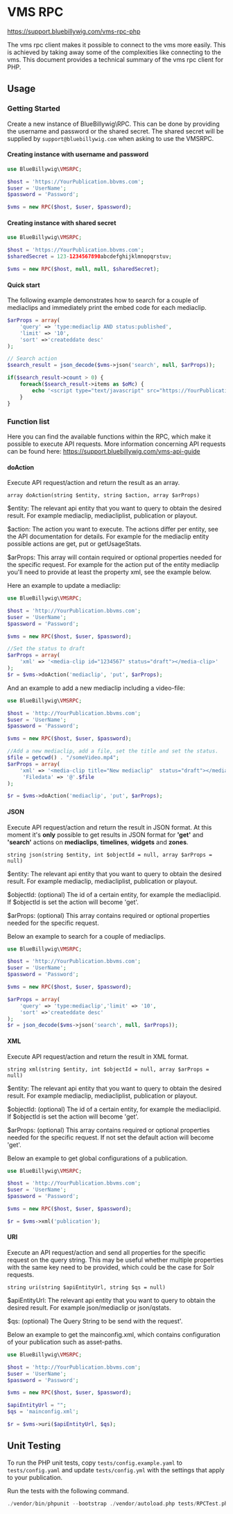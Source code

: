 # VMS RPC

https://support.bluebillywig.com/vms-rpc-php

The vms rpc client makes it possible to connect to the vms more easily. This is achieved by taking away some of the complexities like connecting to the vms. This document provides a technical summary of the vms rpc client for PHP.

## Usage

### Getting Started

Create a new instance of BlueBillywig\RPC. This can be done by providing the username and password or the shared secret. The shared secret will be supplied by `support@bluebillywig.com` when asking to use the VMSRPC.

#### Creating instance with username and password

```php
use BlueBillywig\VMSRPC;

$host = 'https://YourPublication.bbvms.com';
$user = 'UserName';
$password = 'Password';

$vms = new RPC($host, $user, $password);
```

#### Creating instance with shared secret

```php
use BlueBillywig\VMSRPC;

$host = 'https://YourPublication.bbvms.com';
$sharedSecret = 123-1234567890abcdefghijklmnopqrstuv;

$vms = new RPC($host, null, null, $sharedSecret);
```

#### Quick start

The following example demonstrates how to search for a couple of mediaclips and immediately print the embed code for each mediaclip.

```php
$arProps = array(
    'query' => 'type:mediaclip AND status:published',
    'limit' => '10',
    'sort' =>'createddate desc'
);

// Search action
$search_result = json_decode($vms->json('search', null, $arProps));

if($search_result->count > 0) {
    foreach($search_result->items as $oMc) {            
        echo '<script type="text/javascript" src="https://YourPublication.bbvms.com/p/default/c/'.$oMc->id.'.js"></script>';
    }
}
```

### Function list

Here you can find the available functions within the RPC, which make it possible to execute API requests. More information concerning API requests can be found here: https://support.bluebillywig.com/vms-api-guide

#### doAction

Execute API request/action and return the result as an array.

`array doAction(string $entity, string $action, array $arProps)`

$entity: The relevant api entity that you want to query to obtain the desired result. For example mediaclip, mediacliplist, publication or playout.

$action: The action you want to execute. The actions differ per entity, see the API documentation for details. For example for the mediaclip entity possible actions are get, put or getUsageStats.

$arProps: This array will contain required or optional properties needed for the specific request. For example for the action put of the entity mediaclip you'll need to provide at least the property xml, see the example below.

Here an example to update a mediaclip:

```php
use BlueBillywig\VMSRPC;

$host = 'http://YourPublication.bbvms.com';
$user = 'UserName';
$password = 'Password'; 

$vms = new RPC($host, $user, $password);

//Set the status to draft
$arProps = array(
    'xml' => '<media-clip id="1234567" status="draft"></media-clip>'
);
$r = $vms->doAction('mediaclip', 'put', $arProps);
```

And an example to add a new mediaclip including a video-file:

```php
use BlueBillywig\VMSRPC;

$host = 'http://YourPublication.bbvms.com';
$user = 'UserName';
$password = 'Password'; 

$vms = new RPC($host, $user, $password);

//Add a new mediaclip, add a file, set the title and set the status.
$file = getcwd() . "/someVideo.mp4";
$arProps = array(
    'xml' => '<media-clip title="New mediaclip"  status="draft"></media-clip>', 
     'Filedata' => '@'.$file
);

$r = $vms->doAction('mediaclip', 'put', $arProps);
```

#### JSON

Execute API request/action and return the result in JSON format. At this moment it's **only** possible to get results in JSON format for **'get'** and **'search'** actions on **mediaclips**, **timelines**, **widgets** and **zones**.

`string json(string $entity, int $objectId = null, array $arProps = null)`

$entity: The relevant api entity that you want to query to obtain the desired result. For example mediaclip, mediacliplist, publication or playout.

$objectId: (optional) The id of a certain entity, for example the mediaclipid. If $objectId is set the action will become 'get'.

$arProps: (optional) This array contains required or optional properties needed for the specific request.

Below an example to search for a couple of mediaclips.

```php
use BlueBillywig\VMSRPC;

$host = 'http://YourPublication.bbvms.com';
$user = 'UserName';
$password = 'Password'; 

$vms = new RPC($host, $user, $password);

$arProps = array(
    'query' => 'type:mediaclip','limit' => '10',
    'sort' =>'createddate desc'
);
$r = json_decode($vms->json('search', null, $arProps));
```

#### XML

Execute API request/action and return the result in XML format.

`string xml(string $entity, int $objectId = null, array $arProps = null)`

$entity: The relevant api entity that you want to query to obtain the desired result. For example mediaclip, mediacliplist, publication or playout.

$objectId: (optional) The id of a certain entity, for example the mediaclipid. If $objectId is set the action will become 'get'.

$arProps: (optional) This array contains required or optional properties needed for the specific request. If not set the default action will become 'get'.

Below an example to get global configurations of a publication.

```php
use BlueBillywig\VMSRPC;

$host = 'http://YourPublication.bbvms.com';
$user = 'UserName';
$password = 'Password'; 

$vms = new RPC($host, $user, $password);

$r = $vms->xml('publication');
```

#### URI

Execute an API request/action and send all properties for the specific request on the query string. This may be useful whether multiple properties with the same key need to be provided, which could be the case for Solr requests.

`string uri(string $apiEntityUrl, string $qs = null)`

$apiEntityUrl: The relevant api entity that you want to query to obtain the desired result. For example json/mediaclip or json/qstats.

$qs: (optional) The Query String to be send with the request'.

Below an example to get the mainconfig.xml, which contains configuration of your publication such as asset-paths.

```php
use BlueBillywig\VMSRPC;

$host = 'http://YourPublication.bbvms.com';
$user = 'UserName';
$password = 'Password'; 

$vms = new RPC($host, $user, $password);

$apiEntityUrl = "";
$qs = 'mainconfig.xml';

$r = $vms->uri($apiEntityUrl, $qs);
```

## Unit Testing

To run the PHP unit tests, copy `tests/config.example.yaml` to `tests/config.yaml` and update `tests/config.yml` with the settings that apply to your publication.

Run the tests with the following command.

```php
./vendor/bin/phpunit --bootstrap ./vendor/autoload.php tests/RPCTest.php
```